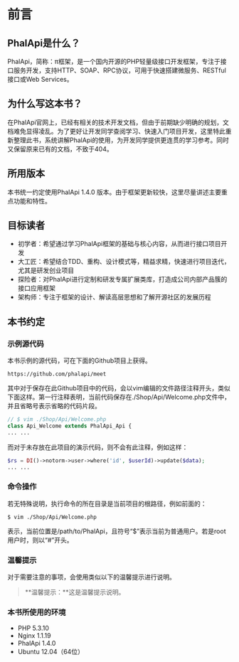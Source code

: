 # 前言

## PhalApi是什么？

PhalApi，简称：π框架，是一个国内开源的PHP轻量级接口开发框架，专注于接口服务开发，支持HTTP、SOAP、RPC协议，可用于快速搭建微服务、RESTful接口或Web Services。

## 为什么写这本书？

在PhalApi官网上，已经有相关的技术开发文档，但由于前期缺少明确的规划，文档难免显得凌乱。为了更好让开发同学查阅学习、快速入门项目开发，这里特此重新整理此书，系统讲解PhalApi的使用，为开发同学提供更连贯的学习参考。同时又保留原来已有的文档，不致于404。

## 所用版本

本书统一约定使用PhalApi 1.4.0 版本。由于框架更新较快，这里尽量讲述主要重点功能和特性。  

## 目标读者

 + 初学者：希望通过学习PhalApi框架的基础与核心内容，从而进行接口项目开发
 + 大工匠：希望结合TDD、重构、设计模式等，精益求精，快速进行项目迭代，尤其是研发创业项目
 + 探险者：对PhalApi进行定制和研发专属扩展类库，打造成公司内部产品簇的接口应用框架
 + 架构师：专注于框架的设计、解读高层思想和了解开源社区的发展历程

## 本书约定

### 示例源代码
本书示例的源代码，可在下面的Github项目上获得。  
```
https://github.com/phalapi/meet
```
其中对于保存在此Github项目中的代码，会以vim编辑的文件路径注释开头，类似下面这样。第一行注释表明，当前代码保存在./Shop/Api/Welcome.php文件中，并且省略号表示省略的代码片段。  
```php
// $ vim ./Shop/Api/Welcome.php     
class Api_Welcome extends PhalApi_Api {
... ...
```

而对于未存放在此项目的演示代码，则不会有此注释，例如这样：  
```php
$rs = DI()->notorm->user->where('id', $userId)->update($data);
... ...
```


### 命令操作
若无特殊说明，执行命令的所在目录是当前项目的根路径，例如前面的：  
```
$ vim ./Shop/Api/Welcome.php
```
表示，当前位置是/path/to/PhalApi，且符号“$”表示当前为普通用户。若是root用户时，则以“#”开头。

### 温馨提示
对于需要注意的事项，会使用类似以下的温馨提示进行说明。  
> **温馨提示：**这是温馨提示说明。


### 本书所使用的环境  

 + PHP 5.3.10  
 + Nginx 1.1.19   
 + PhalApi 1.4.0    
 + Ubuntu 12.04（64位） 

